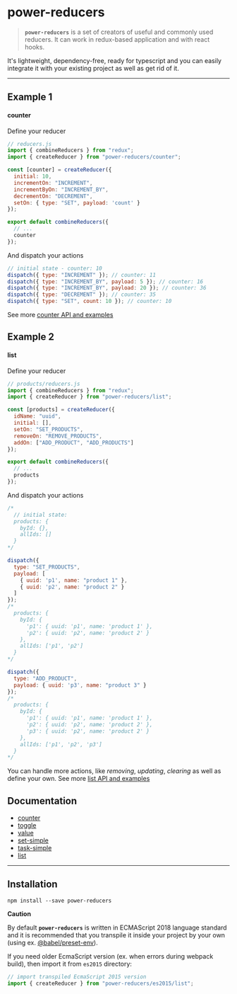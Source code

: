 # power-reducers

> **`power-reducers`** is a set of creators of useful and commonly used reducers. It can work in redux-based application and with react hooks.

It's lightweight, dependency-free, ready for typescript and you can easily integrate it with your existing project as well as get rid of it.

---

## Example 1

#### counter

Define your reducer

```js
// reducers.js
import { combineReducers } from "redux";
import { createReducer } from "power-reducers/counter";

const [counter] = createReducer({
  initial: 10,
  incrementOn: "INCREMENT",
  incrementByOn: "INCREMENT_BY",
  decrementOn: "DECREMENT",
  setOn: { type: "SET", payload: 'count' }
});

export default combineReducers({
  // ...
  counter
});
```

And dispatch your actions

```js
// initial state - counter: 10
dispatch({ type: "INCREMENT" }); // counter: 11
dispatch({ type: "INCREMENT_BY", payload: 5 }); // counter: 16
dispatch({ type: "INCREMENT_BY", payload: 20 }); // counter: 36
dispatch({ type: "DECREMENT" }); // counter: 35
dispatch({ type: "SET", count: 10 }); // counter: 10
```

See more [counter API and examples](docs/counter.md)

## Example 2

#### list

Define your reducer

```js
// products/reducers.js
import { combineReducers } from "redux";
import { createReducer } from "power-reducers/list";

const [products] = createReducer({
  idName: "uuid",
  initial: [],
  setOn: "SET_PRODUCTS",
  removeOn: "REMOVE_PRODUCTS",
  addOn: ["ADD_PRODUCT", "ADD_PRODUCTS"]
});

export default combineReducers({
  // ...
  products
});
```

And dispatch your actions

```js
/*
  // initial state:
  products: {
    byId: {},
    allIds: []
  }
*/

dispatch({
  type: "SET_PRODUCTS",
  payload: [
    { uuid: 'p1', name: "product 1" },
    { uuid: 'p2', name: "product 2" }
  ]
});
/*
  products: {
    byId: {
      'p1': { uuid: 'p1', name: 'product 1' },
      'p2': { uuid: 'p2', name: 'product 2' }
    },
    allIds: ['p1', 'p2']
  }
*/

dispatch({
  type: "ADD_PRODUCT",
  payload: { uuid: 'p3', name: "product 3" }
});
/*
  products: {
    byId: {
      'p1': { uuid: 'p1', name: 'product 1' },
      'p2': { uuid: 'p2', name: 'product 2' },
      'p3': { uuid: 'p2', name: 'product 2' }
    },
    allIds: ['p1', 'p2', 'p3']
  }
*/
```

You can handle more actions, like _removing_, _updating_, _clearing_ as well as define your own. See more [list API and examples](docs/list.md)

## Documentation

- [counter](docs/counter.md)
- [toggle](docs/toggle.md)
- [value](docs/value.md)
- [set-simple](docs/set-simple.md)
- [task-simple](docs/task-simple.md)
- [list](docs/list.md)

---

## Installation

`npm install --save power-reducers`

**Caution**

By default **`power-reducers`** is written in ECMAScript 2018 language standard and it is recommended that you transpile it inside your project by your own (using ex. [@babel/preset-env](https://babeljs.io/docs/en/babel-preset-env)).

If you need older EcmaScript version (ex. when errors during webpack build), then import it from `es2015` directory:

```js
// import transpiled EcmaScript 2015 version
import { createReducer } from "power-reducers/es2015/list";
```
